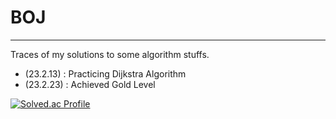 # BOJ
***
Traces of my solutions to some algorithm stuffs.

- (23.2.13) : Practicing Dijkstra Algorithm
- (23.2.23) : Achieved Gold Level

[![Solved.ac Profile](http://mazassumnida.wtf/api/v2/generate_badge?boj=synoti21)](https://solved.ac/synoti21/)
